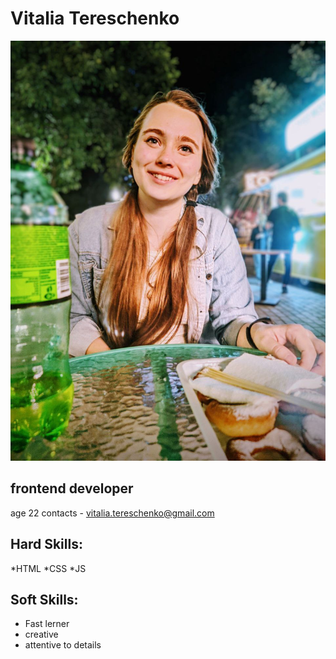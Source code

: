 # Vitalia Tereschenko
![Vitalia Tereschenko](/Vitalia.jpeg)
## frontend developer
age 22
contacts - vitalia.tereschenko@gmail.com
## Hard Skills: 
*HTML
*CSS
*JS
## Soft Skills: 
* Fast lerner
* creative
* attentive to details